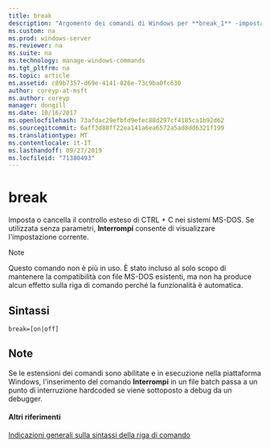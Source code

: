 ```yaml
---
title: break
description: "Argomento dei comandi di Windows per **break_1** -imposta o cancella il controllo esteso CTRL + C nei sistemi MS-DOS. Se utilizzata senza parametri, **Interrompi** consente di visualizzare l'impostazione corrente. "
ms.custom: na
ms.prod: windows-server
ms.reviewer: na
ms.suite: na
ms.technology: manage-windows-commands
ms.tgt_pltfrm: na
ms.topic: article
ms.assetid: c89b7357-d69e-4141-826e-73c9ba0fc630
author: coreyp-at-msft
ms.author: coreyp
manager: dongill
ms.date: 10/16/2017
ms.openlocfilehash: 73afdac29efbfd9efec88d297cf4185ca1b92d62
ms.sourcegitcommit: 6aff3d88ff22ea141a6ea6572a5ad8dd6321f199
ms.translationtype: MT
ms.contentlocale: it-IT
ms.lasthandoff: 09/27/2019
ms.locfileid: "71380493"
---
```

# <a name="break"></a>break



Imposta o cancella il controllo esteso di CTRL + C nei sistemi MS-DOS. Se utilizzata senza parametri, **Interrompi** consente di visualizzare l'impostazione corrente.

> [!NOTE]
> Questo comando non è più in uso. È stato incluso al solo scopo di mantenere la compatibilità con file MS-DOS esistenti, ma non ha produce alcun effetto sulla riga di comando perché la funzionalità è automatica.

## <a name="syntax"></a>Sintassi

```
break=[on|off]
```

## <a name="remarks"></a>Note

Se le estensioni dei comandi sono abilitate e in esecuzione nella piattaforma Windows, l'inserimento del comando **Interrompi** in un file batch passa a un punto di interruzione hardcoded se viene sottoposto a debug da un debugger.

#### <a name="additional-references"></a>Altri riferimenti

[Indicazioni generali sulla sintassi della riga di comando](command-line-syntax-key.md)